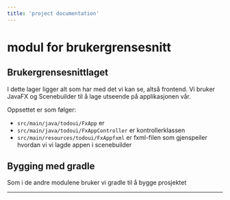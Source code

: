 ```yaml
---
title: 'project documentation'
---
```


modul for brukergrensesnitt
===


## Brukergrensesnittlaget
I dette lager ligger alt som har med det vi kan se, altså frontend. 
Vi bruker JavaFX og Scenebuilder til å lage utseende på applikasjonen vår. 

Oppsettet er som følger:

* `src/main/java/todoui/FxApp` er 
* `src/main/java/todoui/FxAppController` er kontrollerklassen
* `src/main/resources/todoui/FxAppfxml` er fxml-filen som gjenspeiler hvordan vi vi lagde appen i scenebuilder  


## Bygging med gradle
Som i de andre modulene bruker vi gradle til å bygge prosjektet

___


